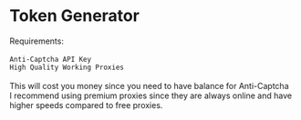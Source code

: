 # Token Generator
Requirements:
<br>
<br>
```Anti-Captcha API Key```
<br>
```High Quality Working Proxies```
<br>
<br>
This will cost you money since you need to have balance for Anti-Captcha 
<br>
I recommend using premium proxies since they are always online and have higher speeds compared to free proxies.
